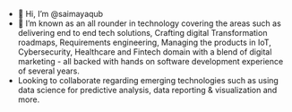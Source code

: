 - 👋 Hi, I’m @saimayaqub
- 👀 I’m known as an all rounder in technology covering the areas such as delivering end to end tech solutions, Crafting digital Transformation roadmaps, Requirements engineering, Managing the products in IoT, Cybersecurity, Healthcare and Fintech domain with a blend of digital marketing - all backed with hands on software development experience of several years.  
-  Looking to collaborate regarding emerging technologies such as using data science for predictive analysis, data reporting & visualization and more. 


<!---
saimayaqub/saimayaqub is a ✨ special ✨ repository because its `README.md` (this file) appears on your GitHub profile.
You can click the Preview link to take a look at your changes.
--->
